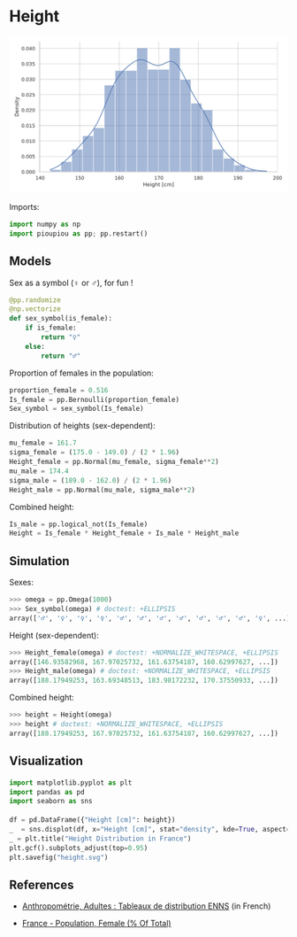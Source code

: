 Height
================================================================================


![Height](images/height.svg)



Imports:

```python
import numpy as np
import pioupiou as pp; pp.restart()
```


Models
--------------------------------------------------------------------------------

Sex as a symbol (♀ or ♂), for fun !

```python
@pp.randomize
@np.vectorize
def sex_symbol(is_female):
    if is_female:
        return "♀"
    else:
        return "♂"
```

Proportion of females in the population:

```python
proportion_female = 0.516
Is_female = pp.Bernoulli(proportion_female)
Sex_symbol = sex_symbol(Is_female)
```

Distribution of heights (sex-dependent):

```python
mu_female = 161.7
sigma_female = (175.0 - 149.0) / (2 * 1.96)
Height_female = pp.Normal(mu_female, sigma_female**2)
mu_male = 174.4
sigma_male = (189.0 - 162.0) / (2 * 1.96)
Height_male = pp.Normal(mu_male, sigma_male**2)
```

Combined height:

```python
Is_male = pp.logical_not(Is_female)
Height = Is_female * Height_female + Is_male * Height_male
```

Simulation
--------------------------------------------------------------------------------

Sexes:

```python
>>> omega = pp.Omega(1000)
>>> Sex_symbol(omega) # doctest: +ELLIPSIS
array(['♂', '♀', '♀', '♀', '♂', '♂', '♂', '♂', '♂', '♂', '♂', '♀', ...)
```

Height (sex-dependent):

```python
>>> Height_female(omega) # doctest: +NORMALIZE_WHITESPACE, +ELLIPSIS
array([146.93582968, 167.97025732, 161.63754187, 160.62997627, ...])
>>> Height_male(omega) # doctest: +NORMALIZE_WHITESPACE, +ELLIPSIS
array([188.17949253, 163.69348513, 183.98172232, 170.37550933, ...])    
```

Combined height:

```python
>>> height = Height(omega)
>>> height # doctest: +NORMALIZE_WHITESPACE, +ELLIPSIS
array([188.17949253, 167.97025732, 161.63754187, 160.62997627, ...])
```

Visualization
--------------------------------------------------------------------------------

```python
import matplotlib.pyplot as plt
import pandas as pd
import seaborn as sns

df = pd.DataFrame({"Height [cm]": height})
_  = sns.displot(df, x="Height [cm]", stat="density", kde=True, aspect=16/9)
_ = plt.title("Height Distribution in France")
plt.gcf().subplots_adjust(top=0.95)
plt.savefig("height.svg")
```

References
--------------------------------------------------------------------------------

  - [Anthropométrie, Adultes : Tableaux de distribution ENNS](https://www.santepubliquefrance.fr/determinants-de-sante/nutrition-et-activite-physique/articles/enns-etude-nationale-nutrition-sante/anthropometrie-adultes-tableaux-de-distribution-enns) (in French)

  - [France - Population, Female (% Of Total)
](https://tradingeconomics.com/france/population-female-percent-of-total-wb-data.html)